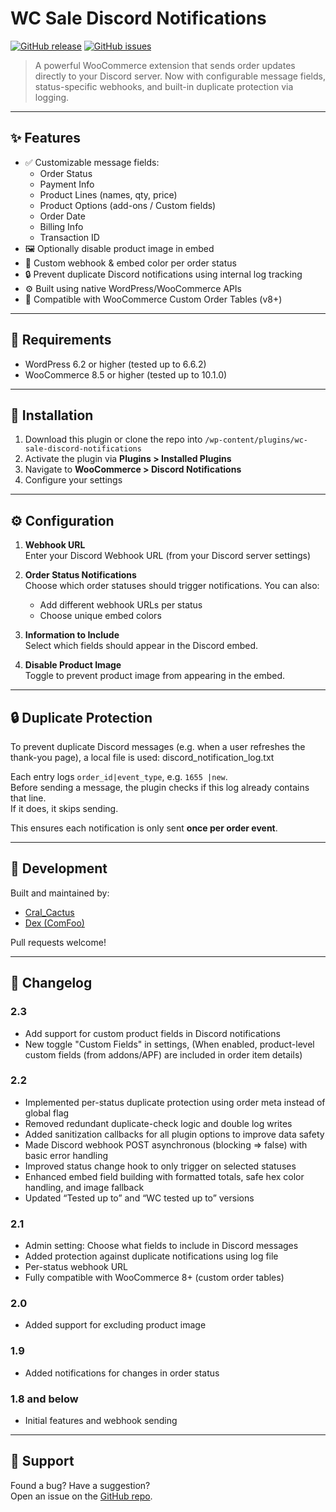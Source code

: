 # WC Sale Discord Notifications

[![GitHub release](https://img.shields.io/github/release/Cral-Cactus/wc-sale-discord-notifications.svg)](https://github.com/Cral-Cactus/wc-sale-discord-notifications/releases)
[![GitHub issues](https://img.shields.io/github/issues/Cral-Cactus/wc-sale-discord-notifications.svg)](https://github.com/Cral-Cactus/wc-sale-discord-notifications/issues/)

> A powerful WooCommerce extension that sends order updates directly to your Discord server. Now with configurable message fields, status-specific webhooks, and built-in duplicate protection via logging.

---

## ✨ Features

- ✅ Customizable message fields:
  - Order Status
  - Payment Info
  - Product Lines (names, qty, price)
  - Product Options (add-ons / Custom fields)
  - Order Date
  - Billing Info
  - Transaction ID
- 🖼️ Optionally disable product image in embed
- 🎯 Custom webhook & embed color per order status
- 🔒 Prevent duplicate Discord notifications using internal log tracking
- ⚙️ Built using native WordPress/WooCommerce APIs
- 🧠 Compatible with WooCommerce Custom Order Tables (v8+)

---

## 🧰 Requirements

- WordPress 6.2 or higher (tested up to 6.6.2)
- WooCommerce 8.5 or higher (tested up to 10.1.0)

---

## 🔧 Installation

1. Download this plugin or clone the repo into `/wp-content/plugins/wc-sale-discord-notifications`
2. Activate the plugin via **Plugins > Installed Plugins**
3. Navigate to **WooCommerce > Discord Notifications**
4. Configure your settings

---

## ⚙️ Configuration

1. **Webhook URL**  
   Enter your Discord Webhook URL (from your Discord server settings)

2. **Order Status Notifications**  
   Choose which order statuses should trigger notifications. You can also:
   - Add different webhook URLs per status
   - Choose unique embed colors

3. **Information to Include**  
   Select which fields should appear in the Discord embed.

4. **Disable Product Image**  
   Toggle to prevent product image from appearing in the embed.

---

## 🔒 Duplicate Protection

To prevent duplicate Discord messages (e.g. when a user refreshes the thank-you page), a local file is used: discord_notification_log.txt

Each entry logs `order_id|event_type`, e.g. `1655 |new`.  
Before sending a message, the plugin checks if this log already contains that line.  
If it does, it skips sending.

This ensures each notification is only sent **once per order event**.

---

## 🧪 Development

Built and maintained by:

- [Cral_Cactus](https://github.com/Cral-Cactus)
- [Dex (ComFoo)](https://github.com/Dextiz)

Pull requests welcome!

---

## 📜 Changelog

### 2.3
- Add support for custom product fields in Discord notifications
- New toggle "Custom Fields" in settings, (When enabled, product-level custom fields (from addons/APF) are included in order item details)

### 2.2
- Implemented per-status duplicate protection using order meta instead of global flag
- Removed redundant duplicate-check logic and double log writes
- Added sanitization callbacks for all plugin options to improve data safety
- Made Discord webhook POST asynchronous (blocking => false) with basic error handling
- Improved status change hook to only trigger on selected statuses
- Enhanced embed field building with formatted totals, safe hex color handling, and image fallback
- Updated “Tested up to” and “WC tested up to” versions
  
### 2.1
- Admin setting: Choose what fields to include in Discord messages
- Added protection against duplicate notifications using log file
- Per-status webhook URL
- Fully compatible with WooCommerce 8+ (custom order tables)

### 2.0
- Added support for excluding product image

### 1.9
- Added notifications for changes in order status

### 1.8 and below
- Initial features and webhook sending

---

## 💬 Support

Found a bug? Have a suggestion?  
Open an issue on the [GitHub repo](https://github.com/Cral-Cactus/wc-sale-discord-notifications/issues).


